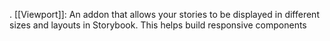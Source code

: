 . [[Viewport]]: An addon that allows your stories to be displayed in different sizes and layouts in Storybook. This helps build responsive components